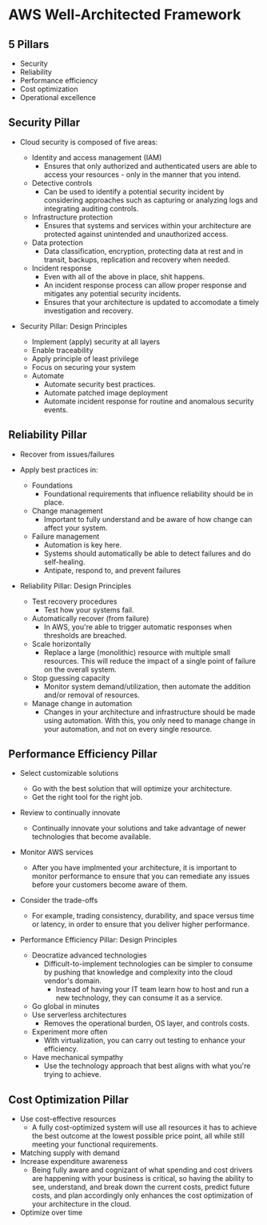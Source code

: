 # AWS Well-Architected Framework

## 5 Pillars
* Security
* Reliability
* Performance efficiency
* Cost optimization
* Operational excellence

## Security Pillar
* Cloud security is composed of five areas:
  * Identity and access management (IAM)
    * Ensures that only authorized and authenticated users are able to
      access your resources - only in the manner that you intend.
  * Detective controls
    * Can be used to identify a potential security incident by
      considering approaches such as capturing or analyzing logs and
      integrating auditing controls.
  * Infrastructure protection
    * Ensures that systems and services within your architecture are
      protected against unintended and unauthorized access.
  * Data protection
    * Data classification, encryption, protecting data at rest and in
      transit, backups, replication and recovery when needed.
  * Incident response
    * Even with all of the above in place, shit happens.
    * An incident response process can allow proper response and
      mitigates any potential security incidents.
    * Ensures that your architecture is updated to accomodate a timely
      investigation and recovery.

* Security Pillar: Design Principles
  * Implement (apply) security at all layers
  * Enable traceability
  * Apply principle of least privilege
  * Focus on securing your system
  * Automate
    * Automate security best practices.
    * Automate patched image deployment
    * Automate incident response for routine and anomalous security
      events.

## Reliability Pillar
* Recover from issues/failures
* Apply best practices in:
  * Foundations
    * Foundational requirements that influence reliability should be
      in place.
  * Change management
    * Important to fully understand and be aware of how change can
      affect your system.
  * Failure management
    * Automation is key here.
    * Systems should automatically be able to detect failures and do
      self-healing.
    * Antipate, respond to, and prevent failures

* Reliability Pillar: Design Principles
  * Test recovery procedures
    * Test how your systems fail.
  * Automatically recover (from failure)
    * In AWS, you're able to trigger automatic responses when thresholds
      are breached.
  * Scale horizontally
    * Replace a large (monolithic) resource with multiple small
      resources. This will reduce the impact of a single point of
      failure on the overall system.
  * Stop guessing capacity
    * Monitor system demand/utilization, then automate the addition
      and/or removal of resources.
  * Manage change in automation
    * Changes in your architecture and infrastructure should be made
      using automation. With this, you only need to manage change in
      your automation, and not on every single resource.

## Performance Efficiency Pillar
* Select customizable solutions
  * Go with the best solution that will optimize your architecture.
  * Get the right tool for the right job.
* Review to continually innovate
  * Continually innovate your solutions and take advantage of newer
    technologies that become available.
* Monitor AWS services
  * After you have implmented your architecture, it is important to
    monitor performance to ensure that you can remediate any issues
    before your customers become aware of them.
* Consider the trade-offs
  * For example, trading consistency, durability, and space versus
    time or latency, in order to ensure that you deliver higher
    performance.

* Performance Efficiency Pillar: Design Principles
  * Deocratize advanced technologies
    * Difficult-to-implement technologies can be simpler to consume by
      pushing that knowledge and complexity into the cloud vendor's
      domain.
      * Instead of having your IT team learn how to host and run a new
        technology, they can consume it as a service.
  * Go global in minutes
  * Use serverless architectures
    * Removes the operational burden, OS layer, and controls costs.
  * Experiment more often
    * With virtualization, you can carry out testing to enhance your
      efficiency.
  * Have mechanical sympathy
    * Use the technology approach that best aligns with what you're
      trying to achieve.

## Cost Optimization Pillar
* Use cost-effective resources
  * A fully cost-optimized system will use all resources it has to
    achieve the best outcome at the lowest possible price point, all
    while still meeting your functional requirements.
* Matching supply with demand
* Increase expenditure awareness
  * Being fully aware and cognizant of what spending and cost drivers
    are happening with your business is critical, so having the ability 
    to see, understand, and break down the current costs, predict future 
    costs, and plan accordingly only enhances the cost optimization of 
    your architecture in the cloud.
* Optimize over time

